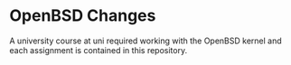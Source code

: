 # OpenBSD Changes
A university course at uni required working with the OpenBSD kernel and each assignment is contained in this repository. 
